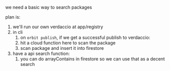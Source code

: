 we need a basic way to search packages

plan is:

1. we'll run our own verdaccio at app/registry
2. in cli
   1. on `orbit publish`, if we get a successful publish to verdaccio:
   2. hit a cloud function here to scan the package
   3. scan package and insert it into firestore
3. have a api search function:
   1. you can do arrayContains in firestore so we can use that as a decent search
